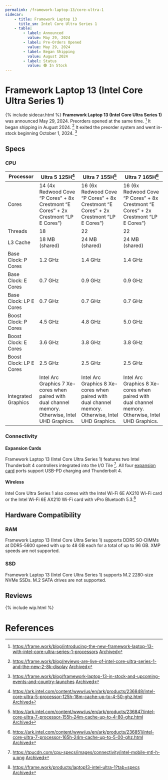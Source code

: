 ```yaml
---
permalink: /framework-laptop-13/core-ultra-1
sidecar:
    - title: Framework Laptop 13
      title_sm: Intel Core Ultra Series 1
    - table:
        - label: Announced
          value: May 29, 2024
        - label: Pre-Orders Opened
          value: May 29, 2024
        - label: Began Shipping
          value: August 2024
        - label: Status
          value: 🟢 In Stock
---
```

# Framework Laptop 13 (Intel Core Ultra Series 1)
{% include sidecar.html %}
**Framework Laptop 13 (Intel Core Ultra Series 1)** was announced May 29, 2024. Preorders opened at the same time. [^1] It began shipping in August 2024. [^7] It exited the preorder system and went in-stock beginning October 1, 2024. [^8]

## Specs
### CPU

| Processor            | Ultra 5 125H[^2] | Ultra 7 155H[^3] | Ultra 7 165H[^4] |
| -------------------- | -------------- | -------------- | -------------- |
| Cores                | 14 (4x Redwood Cove “P Cores” + 8x Crestmont “E Cores” + 2x Crestmont “LP E Cores”) | 16 (6x Redwood Cove “P Cores” + 8x Crestmont “E Cores” + 2x Crestmont “LP E Cores”) | 16 (6x Redwood Cove “P Cores” + 8x Crestmont “E Cores” + 2x Crestmont “LP E Cores”) |
| Threads              | 18             | 22             | 22             |         
| L3 Cache             | 18 MB (shared) | 24 MB (shared) | 24 MB (shared) |
| Base Clock: P Cores  | 1.2 GHz        | 1.4 GHz        | 1.4 GHz        |
| Base Clock: E Cores  | 0.7 GHz        | 0.9 GHz        | 0.9 GHz        |
| Base Clock: LP E Cores  | 0.7 GHz     | 0.7 GHz        | 0.7 GHz        |
| Boost Clock: P Cores | 4.5 GHz        | 4.8 GHz        | 5.0 GHz        |
| Boost Clock: E Cores | 3.6 GHz        | 3.8 GHz        | 3.8 GHz        |
| Boost Clock: LP E Cores | 2.5 GHz     | 2.5 GHz        | 2.5 GHz        |
| Integrated Graphics  | Intel Arc Graphics 7 Xe-cores when paired with dual channel memory. Otherwise, Intel UHD Graphics. | Intel Arc Graphics 8 Xe-cores when paired with dual channel memory. Otherwise, Intel UHD Graphics. | Intel Arc Graphics 8 Xe-cores when paired with dual channel memory. Otherwise, Intel UHD Graphics. |


### Connectivity
#### Expansion Cards
Framework Laptop 13 (Intel Core Ultra Series 1) features two Intel Thunderbolt 4 controllers integrated into the I/O Tile [^5]. All four [expansion card](/expansion-cards) ports support USB-PD charging and Thunderbolt 4.

#### Wireless
Intel Core Ultra Series 1 also comes with the Intel Wi-Fi 6E AX210 Wi-Fi card or the Intel Wi-Fi 6E AX210 Wi-Fi card with vPro Bluetooth 5.3.[^6]

## Hardware Compatibility
### RAM
Framework Laptop 13 (Intel Core Ultra Series 1) supports DDR5 SO-DIMMs at DDR5-5600 speed with up to 48 GB each for a total of up to 96 GB. XMP speeds are not supported.

### SSD
Framework Laptop 13 (Intel Core Ultra Series 1) supports M.2 2280-size NVMe SSDs. M.2 SATA drives are not supported.

## Reviews
{% include wip.html %}

# References
[^1]: <https://frame.work/blog/introducing-the-new-framework-laptop-13-with-intel-core-ultra-series-1-processors> [Archived](http://web.archive.org/web/20250114032925/https://frame.work/blog/introducing-the-new-framework-laptop-13-with-intel-core-ultra-series-1-processors) 
[^2]: <https://ark.intel.com/content/www/us/en/ark/products/236848/intel-core-ultra-5-processor-125h-18m-cache-up-to-4-50-ghz.html> [Archived](http://web.archive.org/web/20241003145500/https://ark.intel.com/content/www/us/en/ark/products/236848/intel-core-ultra-5-processor-125h-18m-cache-up-to-4-50-ghz.html) 
[^3]: <https://ark.intel.com/content/www/us/en/ark/products/236847/intel-core-ultra-7-processor-155h-24m-cache-up-to-4-80-ghz.html> [Archived](http://web.archive.org/web/20241105135026/https://ark.intel.com/content/www/us/en/ark/products/236847/intel-core-ultra-7-processor-155h-24m-cache-up-to-4-80-ghz.html) 
[^4]: <https://ark.intel.com/content/www/us/en/ark/products/236851/intel-core-ultra-7-processor-165h-24m-cache-up-to-5-00-ghz.html> [Archived](http://web.archive.org/web/20241105135003/https://ark.intel.com/content/www/us/en/ark/products/236851/intel-core-ultra-7-processor-165h-24m-cache-up-to-5-00-ghz.html) 
[^5]: <https://tpucdn.com/cpu-specs/images/connectivity/intel-mobile-mtl-h-u.png> [Archived](http://web.archive.org/web/20250110213204/https://tpucdn.com/cpu-specs/images/connectivity/intel-mobile-mtl-h-u.png) 
[^6]: <https://frame.work/products/laptop13-intel-ultra-1?tab=specs> [Archived](https://web.archive.org/web/20250114043752/https://frame.work/products/laptop13-intel-ultra-1?tab=specs) 
[^7]: <https://frame.work/blog/reviews-are-live-of-intel-core-ultra-series-1-and-the-new-2-8k-display> [Archived](http://web.archive.org/web/20241217201641/https://frame.work/blog/reviews-are-live-of-intel-core-ultra-series-1-and-the-new-2-8k-display) 
[^8]: <https://frame.work/blog/framework-laptop-13-in-stock-and-upcoming-events-and-country-launches> [Archived](https://web.archive.org/web/20250114051301/https://frame.work/blog/framework-laptop-13-in-stock-and-upcoming-events-and-country-launches) 

